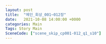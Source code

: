 ```yaml
---
layout: post
title:  "메인_회상_001~012장"
date:   2021-10-08 14:00:00 +0000
categories: Main
Tags: Story Main
SceneCode: ["scene_skip_cp001-012_q1_s10"]
---
```

